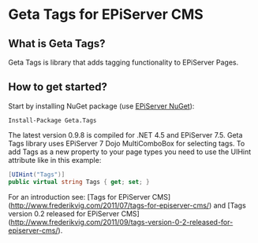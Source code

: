 Geta Tags for EPiServer CMS
====
## What is Geta Tags?

Geta Tags is library that adds tagging functionality to EPiServer Pages.

## How to get started?

Start by installing NuGet package (use [EPiServer NuGet](http://nuget.episerver.com/)):

    Install-Package Geta.Tags

The latest version 0.9.8 is compiled for .NET 4.5 and EPiServer 7.5. 
Geta Tags library uses EPiServer 7 Dojo MultiComboBox for selecting tags.
To add Tags as a new property to your page types you need to use the UIHint attribute like in this example:

```csharp
[UIHint("Tags")]
public virtual string Tags { get; set; }
```

For an introduction see: [Tags for EPiServer CMS] (http://www.frederikvig.com/2011/07/tags-for-episerver-cms/) and [Tags version 0.2 released for EPiServer CMS] (http://www.frederikvig.com/2011/09/tags-version-0-2-released-for-episerver-cms/).
